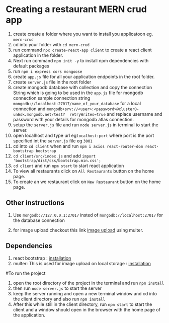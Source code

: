# Creating a restaurant MERN crud app
1. create create a folder where you want to install you applicatoon eg. `mern-crud`
2. cd into your folder with `cd mern-crud`
3. run command `npx create-react-app client` to create a react client application in the folder.
4.  Next run command `npm init -y` to install npm dependencies with default packages
5.  run `npm i express cors mongoose`
6.  create `app.js` file for all your application endpoints in the root folder.
7.  create `server.js` file in the root folder
8.  create mongodb database with collection and copy the connection String which is going to be used in the `app.js` file for mongodb connection sample connection string `mongodb://localhost:27017/name_of_your_database` for a local connection and `mongodb+srv://<user>:<password>@cluster0-un6sk.mongodb.net/test? 
    retryWrites=true` and replace username and password with your details for mongodb atlas connection.
9.  setup the `server.js` file and run `node server.js` in terminal to start the server.
10. open localhost and type url eg`localhost:port` where port is the port specified int the `server.js` file eg `3001`
11. cd into `cd client` when and run `npm i axios react-router-dom react-bootstrap bootstrap`
12. `cd client/src/index.js` and add `import 'bootstrap/dist/css/bootstrap.min.css';`
13. `cd client` and run `npm start` to start react application
14. To view all restaurants click on `All Restaurants` button on the home page.
15. To create an we restaurant click on `New Restaurant` button on the home page.

## Other instructions
1. Use `mongodb://127.0.0.1:27017` insted of `mongodb://localhost:27017` for the database connection

2. for image upload checkout this link [image upload](https://mathursanb.medium.com/how-to-upload-images-using-multer-in-the-mern-stack-206428aad007) using multer.

## Dependencies
1. react bootstrap : [installation](https://react-bootstrap.github.io/docs/getting-started/introduction)
2. multer: This is used for image upload on local storage : [installation](https://www.npmjs.com/package/multer)

#To run the project
1. open the root directory of the project in the terminal and run `npm install`
2. then run `node server.js` to start the server
3. keep the server running and open a new terminal window and cd into the client directory and also run `npm install`
4. After  this while still in the client directory, run `npm start` to start the client and a window should open in the browser with the home page of the application.


